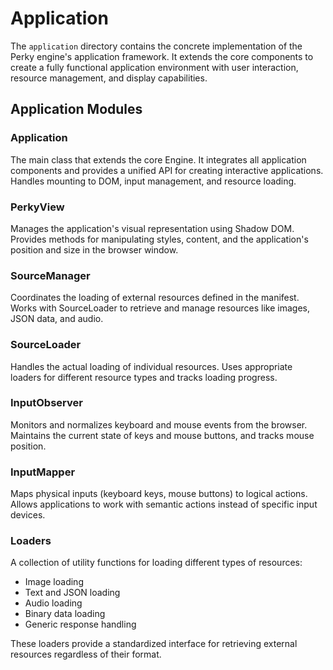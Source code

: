 # Application

The `application` directory contains the concrete implementation of the Perky engine's application framework. It extends the core components to create a fully functional application environment with user interaction, resource management, and display capabilities.

## Application Modules

### Application
The main class that extends the core Engine. It integrates all application components and provides a unified API for creating interactive applications. Handles mounting to DOM, input management, and resource loading.

### PerkyView
Manages the application's visual representation using Shadow DOM. Provides methods for manipulating styles, content, and the application's position and size in the browser window.

### SourceManager
Coordinates the loading of external resources defined in the manifest. Works with SourceLoader to retrieve and manage resources like images, JSON data, and audio.

### SourceLoader
Handles the actual loading of individual resources. Uses appropriate loaders for different resource types and tracks loading progress.

### InputObserver
Monitors and normalizes keyboard and mouse events from the browser. Maintains the current state of keys and mouse buttons, and tracks mouse position.

### InputMapper
Maps physical inputs (keyboard keys, mouse buttons) to logical actions. Allows applications to work with semantic actions instead of specific input devices.

### Loaders
A collection of utility functions for loading different types of resources:
- Image loading
- Text and JSON loading
- Audio loading
- Binary data loading
- Generic response handling

These loaders provide a standardized interface for retrieving external resources regardless of their format.
